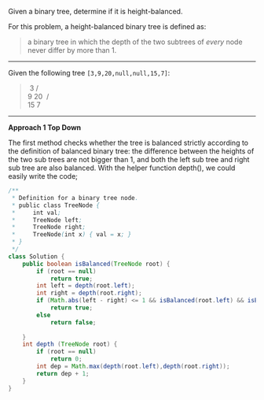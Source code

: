 Given a binary tree, determine if it is height-balanced.

For this problem, a height-balanced binary tree is defined as:

> a binary tree in which the depth of the two subtrees of *every* node never differ by more than 1.

---

Given the following tree `[3,9,20,null,null,15,7]`:

> ​    3
>    / \
>   9  20
> ​      /  \
>    15   7

---

**Approach 1 Top Down**

The first method checks whether the tree is balanced strictly according to the definition of balanced binary tree: the difference between the heights of the two sub trees are not bigger than 1, and both the left sub tree and right sub tree are also balanced. With the helper function depth(), we could easily write the code;

```java
/**
 * Definition for a binary tree node.
 * public class TreeNode {
 *     int val;
 *     TreeNode left;
 *     TreeNode right;
 *     TreeNode(int x) { val = x; }
 * }
 */
class Solution {
    public boolean isBalanced(TreeNode root) {
        if (root == null)
            return true;
        int left = depth(root.left);
        int right = depth(root.right);
        if (Math.abs(left - right) <= 1 && isBalanced(root.left) && isBalanced(root.right))
            return true;
        else
            return false;
        
    }
    int depth (TreeNode root) {
        if (root == null)
            return 0;
        int dep = Math.max(depth(root.left),depth(root.right));
        return dep + 1;
    }
}
```

